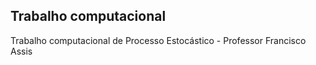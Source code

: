 ## Trabalho computacional

Trabalho computacional de Processo Estocástico - Professor Francisco Assis